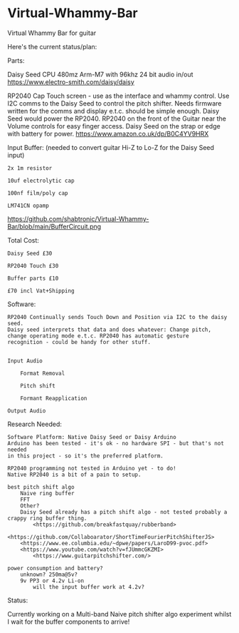 # Virtual-Whammy-Bar
Virtual Whammy Bar for guitar


Here's the current status/plan:


Parts:

Daisy Seed CPU 480mz Arm-M7 with 96khz 24 bit audio in/out
https://www.electro-smith.com/daisy/daisy

RP2040 Cap Touch screen - use as the interface and whammy control. Use I2C comms
to the Daisy Seed to control the pitch shifter. Needs firmware written for the comms
and display e.t.c. should be simple enough. Daisy Seed would power the RP2040. RP2040 
on the front of the Guitar near the Volume controls for easy finger access. Daisy Seed 
on the strap or edge with battery for power.
https://www.amazon.co.uk/dp/B0C4YV9HRX

Input Buffer: (needed to convert guitar Hi-Z to Lo-Z for the Daisy Seed input)

	2x 1m resistor
 
	10uf electrolytic cap
 
	100nf film/poly cap
 
	LM741CN opamp
 
 <https://github.com/shabtronic/Virtual-Whammy-Bar/blob/main/BufferCircuit.png>
 
Total Cost:

	Daisy Seed £30
 
	RP2040 Touch £30
 
	Buffer parts £10
 
	£70 incl Vat+Shipping


Software:

	RP2040 Continually sends Touch Down and Position via I2C to the daisy seed.
	Daisy seed interprets that data and does whatever: Change pitch, 
 	change operating mode e.t.c. RP2040 has automatic gesture 
  	recognition - could be handy for other stuff.

  
	Input Audio
 
		Format Removal
  
		Pitch shift
  
		Formant Reapplication
  
	Output Audio
	
Research Needed:
	
	Software Platform: Native Daisy Seed or Daisy Arduino
  	Arduino has been tested - it's ok - no hardware SPI - but that's not needed
   	in this project - so it's the preferred platform.

  	RP2040 programming not tested in Arduino yet - to do! 
   	Native RP2040 is a bit of a pain to setup.
		 
	best pitch shift algo
		Naive ring buffer
		FFT
		Other?
		Daisy Seed already has a pitch shift algo - not tested probably a crappy ring buffer thing.  		
    		<https://github.com/breakfastquay/rubberband>   		
      		<https://github.com/Collaboarator/ShortTimeFourierPitchShifterJS>		
		<https://www.ee.columbia.edu/~dpwe/papers/LaroD99-pvoc.pdf>
  		<https://www.youtube.com/watch?v=fJUmmcGKZMI>
    		<https://www.guitarpitchshifter.com/>
	
 	power consumption and battery?
		unknown? 250ma@5v?
		9v PP3 or 4.2v Li-on
			will the input buffer work at 4.2v?


Status:
		
Currently working on a Multi-band Naive pitch shifter algo experiment whilst I wait for the buffer 
components to arrive!
